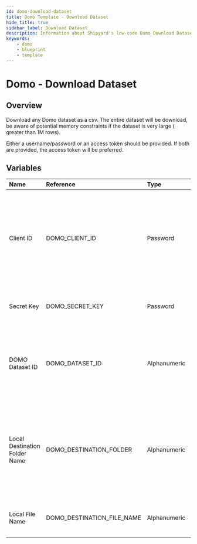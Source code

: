 ```yaml
---
id: domo-download-dataset
title: Domo Template - Download Dataset
hide_title: true
sidebar_label: Download Dataset
description: Information about Shipyard's low-code Domo Download Dataset blueprint. Downloads a Domo dataset as a CSV 
keywords:
    - domo
    - blueprint
    - template
---
```


# Domo - Download Dataset

## Overview
Download any Domo dataset as a csv. The entire dataset will be download, be aware of potential memory constraints if the dataset is very large ( greater than 1M rows). 

Either a username/password or an access token should be provided. If both are provided, the access token will be preferred.

## Variables

| Name | Reference | Type | Required | Default | Options | Description |
|:-----|:----------|:-----|:---------|:--------|:--------|:------------|
| Client ID | DOMO_CLIENT_ID  | Password |:white_check_mark: | `-` | - | Client ID is generated in the Domo Developer Portal. The ID should have the following scope: data, workflow, user, account, dashboard |
| Secret Key | DOMO_SECRET_KEY  | Password |:white_check_mark: | `-` | - | The secret attached to the generated Client ID |
| DOMO Dataset ID | DOMO_DATASET_ID  | Alphanumeric |:white_check_mark: | `-` | - | The id of the dataset desired to be replaced. Can be acquired from the url of the dataset |
| Local Destination Folder Name | DOMO_DESTINATION_FOLDER  | Alphanumeric |:heavy_minus_sign: | `-` | - | The file path of where the csv should be downloaded to. If left blank, then the file will be saved in the current working directory. |
| Local File Name | DOMO_DESTINATION_FILE_NAME  | Alphanumeric |:white_check_mark: | `-` | - | The name for the csv file once it is downloaded |


